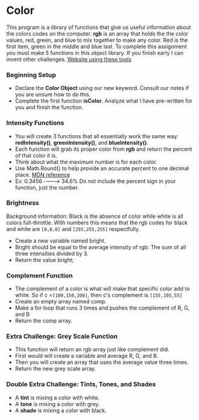 # Color
This program is a library of functions that give us useful information about the colors codes on the computer. **rgb** is an array that holds the the color values, red, green, and blue to mix together to make any color. Red is the first item, green in the middle and blue last. To complete this assignment you must make 5 functions in this object library. If you finish early I can invent other challenges. [Website using these tools](http://paletton.com/#uid=1000u0kllllaFw0g0qFqFg0w0aF)

### Beginning Setup

  -  Declare the **Color Object** using our new keyword. Consult our notes if you are unsure how to do this.
  -  Complete the first function **isColor**. Analyze what I have pre-written for you and finish the function.

### Intensity Functions

  -  You will create 3 functions that all essentially work the same way: **redIntensity()**, **greenIntensity()**, and **blueIntensity()**.
  -  Each function will grab its proper color from **rgb** and return the percent of that color it is.
  -  Think about what the maximum number is for each color.
  -  Use Math.Round() to help provide an accurate percent to one decimal place. [MDN reference](https://developer.mozilla.org/en-US/docs/Web/JavaScript/Reference/Global_Objects/Math/round)
  -  Ex: 0.3456 ----> 34.6% Do not include the percent sign in your function, just the number.


### Brightness
Background information: Black is the absence of color while white is all colors full-throttle. With numbers this means that the rgb codes for black and white are `[0,0,0]` and `[255,255,255]` respectfully.

  -  Create a new variable named bright.
  -  Bright should be equal to the average intensity of rgb: The sum of all three intensities divided by 3.
  -  Return the value bright;


### Complement Function

  -  The complement of a color is what will make that specific color add to white.
     So if c =`[100,150,200]`, then c's complement is `[155,105,55]`
  -  Create an empty array named comp.
  -  Make a for loop that runs 3 times and pushes the complement of R, G, and B
  -  Return the comp array.


### Extra Challenge: Grey Scale Function

  -  This function will return an rgb array just like complement did.
  -  First would will create a variable and average R, G, and B.
  -  Then you will create an array that uses the average value three times.
  -  Return the new grey scale array.

### Double Extra Challenge: Tints, Tones, and Shades

  - A **tint** is mixing a color with white.
  - A **tone** is mixing a color with grey.
  - A **shade** is mixing a color with black.
